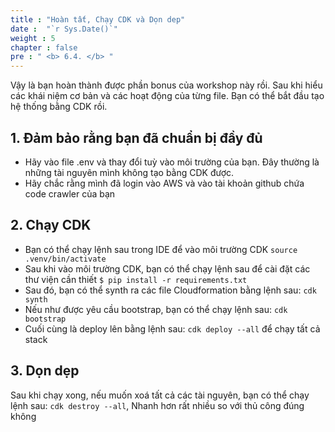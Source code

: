 ```yaml
---
title : "Hoàn tất, Chạy CDK và Dọn dep"
date :  "`r Sys.Date()`" 
weight : 5
chapter : false
pre : " <b> 6.4. </b> "
---
```


Vậy là bạn hoàn thành được phần bonus của workshop này rồi. Sau khi hiểu các khái niệm cơ bản và các hoạt động của từng file. Bạn có thể bắt đầu tạo hệ thống bằng CDK rồi. 

## 1. Đảm bảo rằng bạn đã chuẩn bị đầy đủ 

 - Hãy vào file .env và thay đổi tuỳ vào môi trường của bạn. Đây thường là những tài nguyên mình không tạo bằng CDK được.
 - Hãy chắc rằng mình đã login vào AWS và vào tài khoản github chứa code crawler của bạn

## 2. Chạy CDK
- Bạn có thể chạy lệnh sau trong IDE để vào môi trường CDK `source .venv/bin/activate`
- Sau khi vào môi trường CDK, bạn có thể chạy lệnh sau để cài đặt các thư viện cần thiết `$ pip install -r requirements.txt`
- Sau đó, bạn có thể synth ra các file Cloudformation bằng lệnh sau: `cdk synth`
- Nếu như được yêu cầu bootstrap, bạn có thể chạy lệnh sau: `cdk bootstrap`
- Cuối cùng là deploy lên bằng lệnh sau: `cdk deploy --all` để chạy tất cả stack

## 3. Dọn dẹp

Sau khi chạy xong, nếu muốn xoá tất cả các tài nguyên, bạn có thể chạy lệnh sau: `cdk destroy --all`, Nhanh hơn rất nhiều so với thủ công đúng không